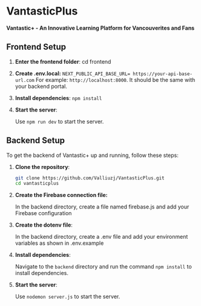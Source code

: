 # VantasticPlus

**Vantastic+ - An Innovative Learning Platform for Vancouverites and Fans**
## Frontend Setup
1. **Enter the frontend folder**:
   cd frontend
2. **Create .env.local:**
`NEXT_PUBLIC_API_BASE_URL= https://your-api-base-url.com`
For example: `http://localhost:8000`. It should be the same with your backend portal.

4. **Install dependencies**:
   `npm install`

5. **Start the server**:

   Use `npm run dev` to start the server.

## Backend Setup

To get the backend of Vantastic+ up and running, follow these steps:

1. **Clone the repository**:

   ```sh
   git clone https://github.com/Valliuzj/VantasticPlus.git
   cd vantasticplus
   
2. **Create the Firebase connection file:**

    In the backend directory, create a file named firebase.js and add your Firebase configuration

3. **Create the dotenv file**:

    In the backend directory, create a .env file and add your environment variables as shown in .env.example

4. **Install dependencies**:

   Navigate to the `backend` directory and run the command `npm install` to install dependencies.

5. **Start the server**:

   Use `nodemon server.js` to start the server.
